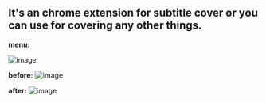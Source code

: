 <h2>It's an chrome extension for subtitle cover or you can use for covering any other things.</h2>

**menu:**

![image](https://github.com/user-attachments/assets/8ba05617-b2c1-40f6-8c84-cc598a4b41d6)

**before:**
![image](https://github.com/user-attachments/assets/076e30c4-df6b-4115-a2e0-a9c4210283f3)

**after:**
![image](https://github.com/user-attachments/assets/aa80840e-976c-49ad-980f-beea01fa05eb)
